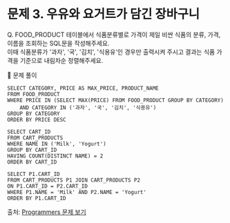 # 문제 3. 우유와 요거트가 담긴 장바구니

Q. FOOD_PRODUCT 테이블에서 식품분류별로 가격이 제일 비싼 식품의 분류, 가격, 이름을 조회하는 SQL문을 작성해주세요. <br>
이때 식품분류가 '과자', '국', '김치', '식용유'인 경우만 출력시켜 주시고 결과는 식품 가격을 기준으로 내림차순 정렬해주세요.

🔑 문제 풀이
```mysql
SELECT CATEGORY, PRICE AS MAX_PRICE, PRODUCT_NAME
FROM FOOD_PRODUCT
WHERE PRICE IN (SELECT MAX(PRICE) FROM FOOD_PRODUCT GROUP BY CATEGORY)
    AND CATEGORY IN ('과자', '국', '김치', '식용유')
GROUP BY CATEGORY
ORDER BY PRICE DESC
```

```mysql
SELECT CART_ID
FROM CART_PRODUCTS
WHERE NAME IN ('Milk', 'Yogurt')
GROUP BY CART_ID
HAVING COUNT(DISTINCT NAME) = 2
ORDER BY CART_ID
```

```mysql
SELECT P1.CART_ID 
FROM CART_PRODUCTS P1 JOIN CART_PRODUCTS P2
ON P1.CART_ID = P2.CART_ID
WHERE P1.NAME = 'Milk' AND P2.NAME = 'Yogurt'
ORDER BY P1.CART_ID
```

출처: [Programmers 문제 보기](https://school.programmers.co.kr/learn/courses/30/lessons/131116)
